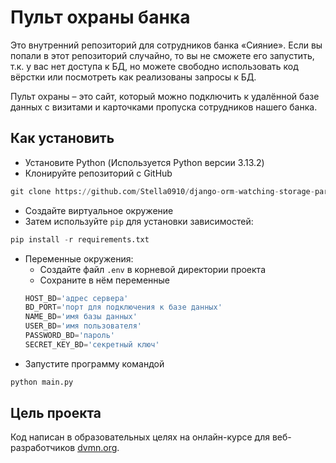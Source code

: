 # Пульт охраны банка

Это внутренний репозиторий для сотрудников банка «Сияние». Если вы попали в этот репозиторий случайно, то вы не сможете его запустить, т.к. у вас нет доступа к БД, но можете свободно использовать код вёрстки или посмотреть как реализованы запросы к БД.

Пульт охраны – это сайт, который можно подключить к удалённой базе данных с визитами и карточками пропуска сотрудников нашего банка.

## Как установить

* Установите Python (Используется Python версии 3.13.2)
* Клонируйте репозиторий c GitHub
```py
git clone https://github.com/Stella0910/django-orm-watching-storage-part-1
```
* Создайте виртуальное окружение
* Затем используйте `pip` для установки зависимостей:
```py
pip install -r requirements.txt
```
* Переменные окружения:
    * Создайте файл `.env` в корневой директории проекта
    * Сохраните в нём переменные
    ```py
    HOST_BD='адрес сервера'
    BD_PORT='порт для подключения к базе данных'
    NAME_BD='имя базы данных'
    USER_BD='имя пользователя'
    PASSWORD_BD='пароль'
    SECRET_KEY_BD='секретный ключ'
    ```
* Запустите программу командой
```py
python main.py
```

## Цель проекта

Код написан в образовательных целях на онлайн-курсе для веб-разработчиков [dvmn.org](https://dvmn.org/).
